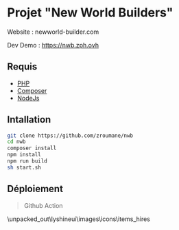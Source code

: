 # Projet "New World Builders"

Website : newworld-builder.com

Dev Demo : https://nwb.zph.ovh

## Requis

- [PHP](https://www.php.net/downloads)
- [Composer](https://getcomposer.org/download/)
- [NodeJs](https://nodejs.org/)

## Intallation

```sh
git clone https://github.com/zroumane/nwb
cd nwb
composer install
npm install
npm run build
sh start.sh
```

## Déploiement

> Github Action

\unpacked_out\lyshineui\images\icons\items_hires
